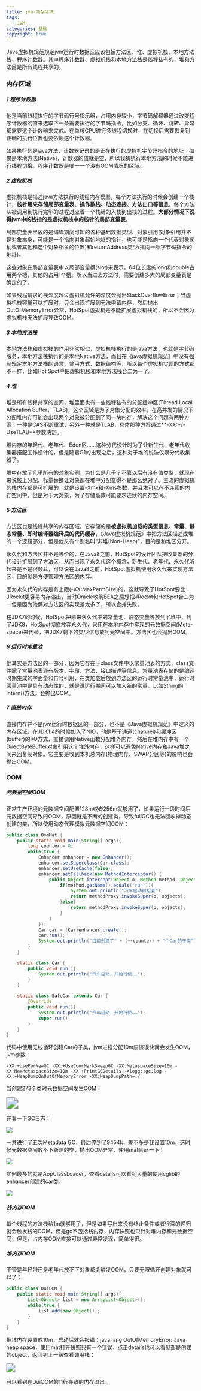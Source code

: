 ```yaml
---
title: jvm-内存区域
tags:
  - JVM
categories: 基础
copyright: true
---
```


Java虚拟机规范规定jvm运行时数据区应该包括方法区、堆、虚拟机栈、本地方法栈、程序计数器。其中程序计数器、虚拟机栈和本地方法栈是线程私有的，堆和方法区是所有线程共享的。

### 内存区域

##### 1 程序计数器

他是当前线程执行的字节码行号指示器，占用内存较小，字节码解释器通过改变程序计数器的值来选取下一条需要执行的字节码指令，比如分支、循环、跳转、异常都需要这个计数器来完成。在单核CPU进行多线程切换时，在切换后需要恢复到正确的执行位置也要依赖这个计数器。

如果执行的是java方法，计数器记录的是正在执行的虚拟机字节码指令的地址，如果是本地方法(Native)，计数器的值就是空，所以我猜执行本地方法的时候不能进行线程切换。程序计数器是唯一一个没有OOM情况的区域。

##### 2 虚拟机栈

虚拟机栈是描述java方法执行的线程内存模型，每个方法执行的时候会创建一个栈针，**栈针用来存储局部变量表、操作数栈、动态连接、方法出口等信息**，每个方法从被调用到执行完毕的过程对应着一个栈针的入栈到出栈的过程。**大部分情况下说得jvm中的栈指的是虚拟机栈中的栈针的局部变量表**。

局部变量表里放的是编译期间可知的各种基础数据类型、对象引用(对象引用并不是对象本身，可能是一个指向对象起始地址的指针，也可能是指向一个代表对象句柄或者其他和这个对象相关的位置)和returnAddress类型(指向一条字节码指令的地址)。

这些对象在局部变量表中以局部变量槽(slot)来表示，64位长度的long和double占用两个槽，其他的占用1个槽。所以当进去方法时，需要创建多大的局部变量表是确定的了。

如果线程请求的栈深度超过虚拟机允许的深度会抛出StackOverflowError；当虚拟机栈容量可以扩展时，只会出现扩展到无法申请内存，然后抛出OutOfMemoryError异常，HotSpot虚拟机是不能扩展虚拟机栈的，所以不会因为虚拟机栈无法扩展导致OOM。

##### 3 本地方法栈

本地方法栈和虚拟栈的作用非常相似，虚拟机栈执行的是java方法，也就是字节码服务，本地方法栈执行的是本地Native方法，而且在《java虚拟机规范》中没有强制规定本地方法栈的语言、使用方式、数据结构等，所以每个虚拟机实现的方式都不一样，比如Hot Spot中把虚拟机栈和本地方法栈合二为一了。

##### 4 堆

堆是所有线程共享的空间，堆里面也有一些线程私有的分配缓冲区(Thread Local Allocation Buffer，TLAB)，这个区域是为了对象分配的效率，在高并发的情况下分配堆内存可能会出现两个对象被分配到了同一块内存，解决这个问题有两种方案：一种是CAS不断重试，另外一种就是TLAB，具体那种方案通过**-XX:+/-UseTLAB**参数决定。

堆内存的年轻代、老年代、Eden区……这种分代设计时为了让新生代、老年代收集器搭配工作设计的，但是随着G1的出现之后，这种对于堆的说法仅限分代收集器了。

堆中存放了几乎所有的对象实例，为什么是几乎？不管以后有没有值类型，就现在来说栈上分配、标量替换让对象都在堆中分配变得不是那么绝对了。主流的虚拟机的栈内存都是可扩展的，就是设置-Xmx和-Xms参数，并且堆可以在不连续的内存空间中，但是对于大对象，为了存储高效可能要求连续的内存空间。

##### 5 方法区

方法区也是线程共享的内存区域，它存储的是**被虚拟机加载的类型信息、常量、静态常量、即时编译器编译后的代码缓存**，《Java虚拟机规范》中把方法区描述成堆的一个逻辑部分，但是他又有个别名叫“非堆(Non-Heap)”，目的是和堆区分开。

永久代和方法区并不是等价的，在Java8之前，HotSpot的设计团队把收集器的分代设计扩展到了方法区，从而出现了永久代这个概念，新生代、老年代、永久代听起来是不是很顺耳，可以说在Java8之前，HotSpot虚拟机使用永久代来实现方法区，目的就是方便管理方法区的内存。

因为永久代的内存是有上限(-XX:MaxPermSize)的，这就导致了HotSpot要比JRockit更容易内存溢出，当时Oracle收购BEA之后想把JRockit和HotSpot合二为一但是因为他俩对方法区的实现差太多了，所以合并失败。

在JDK7的时候，HotSpot把原来永久代中的常量池、静态变量等放到了堆中，到了JDK8，HotSpot彻底放弃永久代，采用在本地内存中实现的元数据空间(Meta-space)来代替，把JDK7剩下的类型信息放到元空间中。方法区也会抛出OOM。

##### 6 运行时常量池

他其实是方法区的一部分，因为它存在于class文件中以常量池表的方式，class文件除了常量池表还有版本、字段、方法、接口描述等信息。常量池表存储的是编译时期生成的字面量和符号引用，在类加载后放到方法区的运行时常量池中，运行时常量池中是具有动态性的，就是说运行期间可以加入新的常量，比如String的intern()方法。会抛出OOM。

##### 7 直接内存

直接内存并不是jvm运行时数据区的一部分，也不是《Java虚拟机规范》中定义的内存区域，在JDK1.4的时候加入了NIO，他是基于通道(channel)和缓冲区(buffer)的I/O方式，直接调用Native函数分配堆外内存，然后在堆内存中有一个DirectByteBuffer对象引用这个堆外内存，这样可以避免Native内存和Java堆之间来回复制对象。它主要是收到本机总内存(物理内存、SWAP分区等)的影响也会抛出OOM。

### OOM

##### 元数据空间OOM

正常生产环境的元数据空间配置128m或者256m就够用了，如果运行一段时间后元数据空间导致的OOM，原因就是不断的创建类，导致fullGC也无法回收掉动态创建的类，所以使用动态代理模拟元数据空间OOM：

```java
public class OomMat {
    public static void main(String[] args){
        long counter = 0;
        while(true){
            Enhancer enhancer = new Enhancer();
            enhancer.setSuperclass(Car.class);
            enhancer.setUseCache(false);
            enhancer.setCallback(new MethodInterceptor() {
                public Object intercept(Object o, Method method, Object[] objects, MethodProxy methodProxy) throws Throwable {
                    if(method.getName().equals("run")){
                        System.out.println("汽车启动前检查");
                        return methodProxy.invokeSuper(o, objects);
                    }else{
                        return methodProxy.invokeSuper(o, objects);
                    }
                }
            });
            Car car = (Car)enhancer.create();
            car.run();
            System.out.println("目前创建了" + (++counter) + "个Car的子类");
        }
    }

    static class Car {
        public void run(){
            System.out.println("汽车启动，开始行使……");
        }
    }

    static class SafeCar extends Car {
        @Override
        public void run(){
            System.out.println("汽车启动，开始行使……");
            super.run();
        }
    }
}
```

代码中使用无线循环创建Car的子类，jvm进程分配10m应该很快就会发生OOM，jvm参数：

```shell
-XX:+UseParNewGC -XX:+UseConcMarkSweepGC -XX:MetaspaceSize=10m -XX:MaxMetaspaceSize=10m -XX:+PrintGCDetails -Xloggc:gc.log -XX:+HeapDumpOnOutOfMemoryError -XX:HeapDumpPath=./
```

当创建273个类时元数据空间发生OOM：

<img src="https://tva1.sinaimg.cn/large/006tNbRwly1gatx0qgjflj30jd07ign2.jpg" style="zoom:200%;" />

在看一下GC日志：

![](https://tva1.sinaimg.cn/large/006tNbRwly1gatx0eb3rej318n0fkwv3.jpg)

一共进行了五次Metadata GC，最后停到了9454k，差不多是我设置10m，这时候元数据空间放不下新建的类，抛出OOM异常，使用mat验证一下：

![](https://tva1.sinaimg.cn/large/006tNbRwly1gatx13s59uj30oo0jz74u.jpg)

实例最多的就是AppClassLoader，查看details可以看到大量的使用cglib的enhancer创建的car类。

![](https://tva1.sinaimg.cn/large/006tNbRwly1gatx1gkflhj30n30i1q4r.jpg)

##### 栈内存OOM

每个线程的方法栈给1m就够用了，但是如果写出来没有终止条件或者很深的递归就会触发栈的OOM，但是gc不包括栈内存，内存快照也只针对堆内存和元数据空间，但是，占内存OOM直接可以通过异常发现，简单得很。

##### 堆内存OOM

不管是年轻带还是老年代放不下对象都会触发OOM，只要无限循环创建对象就可以了：

```java
public class DuiOOM {
    public static void main(String[] args){
        List<Object> list = new ArrayList<Object>();
        while(true){
            list.add(new Object());
        }
    }
}
```

把堆内存设置成10m，启动后就会报错：java.lang.OutOfMemoryError: Java heap space，使用mat打开快照只有一个错误，点击details也可以看见都是创建的object，返回到上一级查看调用栈：

<img src="https://tva1.sinaimg.cn/large/006tNbRwly1gatx1vqz7gj30k806mmxf.jpg" style="zoom:150%;" />

可以看到在DuiOOM的11行导致的内存溢出。

